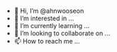 - 👋 Hi, I’m @ahnwooseon
- 👀 I’m interested in ...
- 🌱 I’m currently learning ...
- 💞️ I’m looking to collaborate on ...
- 📫 How to reach me ...

<!---
ahnwooseon/ahnwooseon is a ✨ special ✨ repository because its `README.md` (this file) appears on your GitHub profile.
You can click the Preview link to take a look at your changes.
--->

